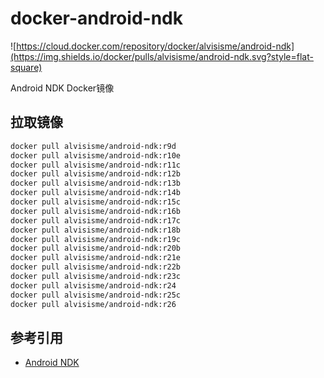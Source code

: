 # docker-android-ndk

![https://cloud.docker.com/repository/docker/alvisisme/android-ndk](https://img.shields.io/docker/pulls/alvisisme/android-ndk.svg?style=flat-square)

Android NDK Docker镜像

## 拉取镜像

```bash
docker pull alvisisme/android-ndk:r9d
docker pull alvisisme/android-ndk:r10e
docker pull alvisisme/android-ndk:r11c
docker pull alvisisme/android-ndk:r12b
docker pull alvisisme/android-ndk:r13b
docker pull alvisisme/android-ndk:r14b
docker pull alvisisme/android-ndk:r15c
docker pull alvisisme/android-ndk:r16b
docker pull alvisisme/android-ndk:r17c
docker pull alvisisme/android-ndk:r18b
docker pull alvisisme/android-ndk:r19c
docker pull alvisisme/android-ndk:r20b
docker pull alvisisme/android-ndk:r21e
docker pull alvisisme/android-ndk:r22b
docker pull alvisisme/android-ndk:r23c
docker pull alvisisme/android-ndk:r24
docker pull alvisisme/android-ndk:r25c
docker pull alvisisme/android-ndk:r26
```

## 参考引用

* [Android NDK](https://developer.android.google.cn/ndk?hl=zh-cn)
